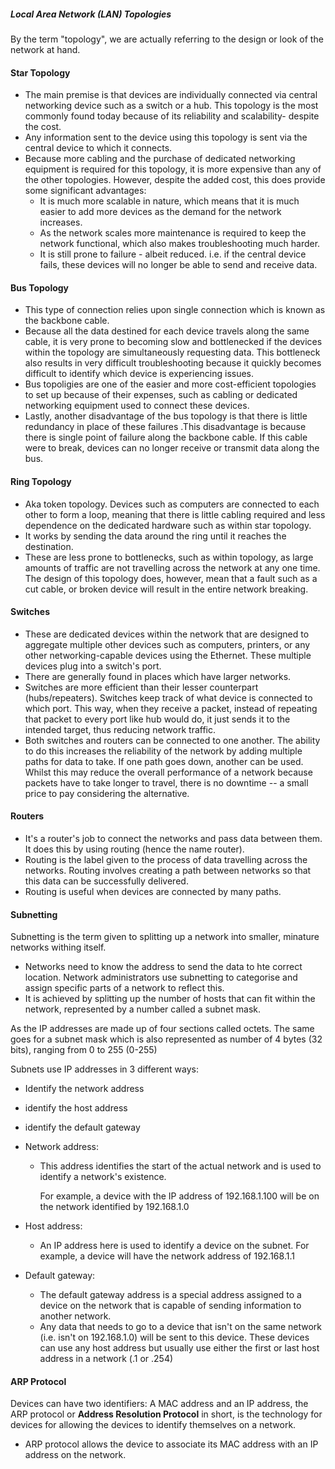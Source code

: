 ##### Local Area Network (LAN) Topologies
By the term "topology", we are actually referring to  the design or look of the network at hand.

#### Star Topology
- The main premise is that devices are individually connected via central networking device such as a switch or a hub. This topology is the most commonly found today because of its reliability and scalability- despite the cost.
- Any information sent to the device using this topology is sent via the central device to which it connects.
- Because more cabling and the purchase of dedicated networking equipment is required for this topology, it is more expensive than any of the other topologies. However, despite the added cost, this does provide some significant advantages:
	- It is much more scalable in nature, which means that it is much easier to add more devices as the demand for the network increases.
	- As the network scales more maintenance is required to keep the network functional, which also makes troubleshooting much harder.
	- It is still prone to failure - albeit reduced. i.e. if the central device fails, these devices will no longer be able to send and receive data.

#### Bus Topology
- This type of connection relies upon single connection which is known as the backbone cable.
- Because all the data destined for each device travels along the same cable, it is very prone to becoming slow and bottlenecked if the devices within the topology are simultaneously requesting data. This bottleneck also results in very difficult troubleshooting because it quickly becomes difficult to identify which device is experiencing issues.
- Bus topoligies are one of the easier and more cost-efficient topologies to set up because of their expenses, such as cabling or dedicated networking equipment used to connect these devices.
- Lastly, another disadvantage of the bus topology is that there is little redundancy in place of these failures .This disadvantage is because there is single point of failure along the backbone cable. If this cable were to break, devices can no longer receive or transmit data along the bus.

#### Ring Topology
- Aka token topology. Devices such as computers are connected to each other to form a loop, meaning that there is little cabling required and less dependence on the dedicated hardware such as within star topology.
- It works by sending the data around the ring until it reaches the destination.
- These are less prone to bottlenecks, such as within topology, as large amounts of traffic are not travelling across the network at any one time. The design of this topology does, however, mean that a fault such as a cut cable, or broken device will result in the entire network breaking.

#### Switches
- These are dedicated devices within the network that are designed to aggregate multiple other devices such as computers, printers, or any other networking-capable devices using the Ethernet. These multiple devices plug into a switch's port.
- There are generally found in places which have larger networks.
- Switches are more efficient than their lesser counterpart (hubs/repeaters). Switches keep track of what device is connected to which port. This way, when they receive a packet, instead of repeating that packet to every port like hub would do, it just sends it to the intended target, thus reducing network traffic.
- Both switches and routers can be connected to one another. The ability to do this increases the reliability of the network by adding multiple paths for data to take. If one path goes down, another can be used. Whilst this may reduce the overall performance of a network because packets have to take longer to travel, there is no downtime -- a small price to pay considering the alternative.

#### Routers
- It's a router's job to connect the networks and pass data between them. It does this by using routing (hence the name router).
- Routing is the label given to the process of data travelling across the networks. Routing involves creating a path between networks so that this data can be successfully delivered.
- Routing is useful when devices are connected by many paths.

#### Subnetting
Subnetting is the term given to splitting up a network into smaller, minature networks withing itself.
- Networks need to know the address to send the data to hte correct location. Network administrators use subnetting to categorise and assign specific parts of a network to reflect this.
- It is achieved by splitting up the number of hosts that can fit within the network, represented by a number called a subnet mask.

As the IP addresses are made up of four sections called octets. The same goes for a subnet mask which is also represented as number of 4 bytes (32 bits), ranging from 0 to 255 (0-255)

Subnets use IP addresses in 3 different ways:
- Identify the network address
- identify the host address
- identify the default gateway

-  Network address:
	- This address identifies the start of the actual network and is used to identify a network's existence. 
	  
	  For example, a device with the IP address of 192.168.1.100 will be on the network identified by 192.168.1.0
- Host address:
	- An IP address here is used to identify a device on the subnet.
	  For example, a device will have the network address of 192.168.1.1
- Default gateway:
	- The default gateway address is a special address assigned to a device on the network that is capable of sending information to another network.
	- Any data that needs to go to a device that isn't on the same network (i.e. isn't on 192.168.1.0) will be sent to this device. These devices can use any host address but usually use either the first or last host address in a network (.1 or .254)

#### ARP Protocol
Devices can have two identifiers: A MAC address and an IP address, the ARP protocol or **Address Resolution Protocol** in short, is the technology for devices for allowing the devices to identify themselves on a network.

- ARP protocol allows the device to associate its MAC address with an IP address on the network. 
